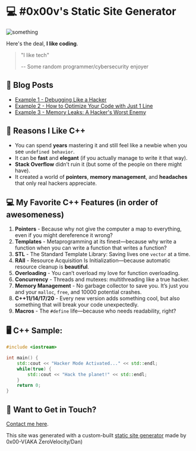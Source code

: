 # 💻 #0x00v's Static Site Generator

![something](/images/dank.png)

Here's the deal, **I like coding**.

> "I like tech"
>
> -- Some random programmer/cybersecurity enjoyer

## 📝 **Blog Posts**  

- [Example 1 - Debugging Like a Hacker](/blog/e1)
- [Example 2 - How to Optimize Your Code with Just 1 Line](/blog/e2)
- [Example 3 - Memory Leaks: A Hacker's Worst Enemy](/blog/e3)

## 💾 **Reasons I Like C++**  

- You can spend **years** mastering it and still feel like a newbie when you see `undefined behavior`.
- It can be **fast** and **elegant** (if you actually manage to write it that way).
- **Stack Overflow** didn’t ruin it (but some of the people on there might have).
- It created a world of **pointers**, **memory management**, and **headaches** that only real hackers appreciate.

## 💻 **My Favorite C++ Features (in order of awesomeness)**

1. **Pointers** - Because why not give the computer a map to everything, even if you might dereference it wrong?
2. **Templates** - Metaprogramming at its finest—because why write a function when you can write a function that writes a function?
3. **STL** - The Standard Template Library: Saving lives one `vector` at a time.
4. **RAII** - Resource Acquisition Is Initialization—because automatic resource cleanup is **beautiful**.
5. **Overloading** - You can’t overload my love for function overloading.
6. **Concurrency** - Threads and mutexes: multithreading like a true hacker.
7. **Memory Management** - No garbage collector to save you. It’s just you and your `malloc`, `free`, and 10000 potential crashes.
8. **C++11/14/17/20** - Every new version adds something cool, but also something that will break your code unexpectedly.
9. **Macros** - The `#define` life—because who needs readability, right?

## 🖥 **C++ Sample:**

```cpp
#include <iostream>

int main() {
    std::cout << "Hacker Mode Activated..." << std::endl;
    while(true) {
        std::cout << "Hack the planet!" << std::endl;
    }
    return 0;
}
```

## 📨 **Want to Get in Touch?**  
[Contact me here](/contact).  

This site was generated with a custom-built [static site generator](https://www.boot.dev/courses/build-static-site-generator-python) made by 0x00-V(AKA ZeroVelocity/Dan)

